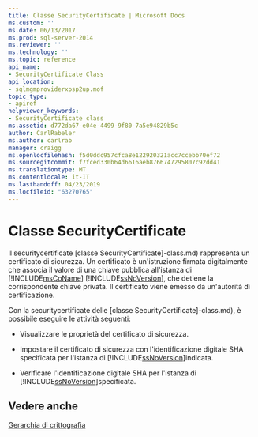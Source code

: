 ```yaml
---
title: Classe SecurityCertificate | Microsoft Docs
ms.custom: ''
ms.date: 06/13/2017
ms.prod: sql-server-2014
ms.reviewer: ''
ms.technology: ''
ms.topic: reference
api_name:
- SecurityCertificate Class
api_location:
- sqlmgmproviderxpsp2up.mof
topic_type:
- apiref
helpviewer_keywords:
- SecurityCertificate class
ms.assetid: d772da67-e04e-4499-9f80-7a5e94829b5c
author: CarlRabeler
ms.author: carlrab
manager: craigg
ms.openlocfilehash: f5d0ddc957cfca8e122920321acc7ccebb70ef72
ms.sourcegitcommit: f7fced330b64d6616aeb8766747295807c92dd41
ms.translationtype: MT
ms.contentlocale: it-IT
ms.lasthandoff: 04/23/2019
ms.locfileid: "63270765"
---
```

# <a name="securitycertificate-class"></a>Classe SecurityCertificate
  Il securitycertificate [classe SecurityCertificate]-class.md) rappresenta un certificato di sicurezza. Un certificato è un'istruzione firmata digitalmente che associa il valore di una chiave pubblica all'istanza di [!INCLUDE[msCoName](../../../includes/msconame-md.md)] [!INCLUDE[ssNoVersion](../../../includes/ssnoversion-md.md)], che detiene la corrispondente chiave privata. Il certificato viene emesso da un'autorità di certificazione.  
  
 Con la securitycertificate delle [classe SecurityCertificate]-class.md), è possibile eseguire le attività seguenti:  
  
-   Visualizzare le proprietà del certificato di sicurezza.  
  
-   Impostare il certificato di sicurezza con l'identificazione digitale SHA specificata per l'istanza di [!INCLUDE[ssNoVersion](../../../includes/ssnoversion-md.md)]indicata.  
  
-   Verificare l'identificazione digitale SHA per l'istanza di [!INCLUDE[ssNoVersion](../../../includes/ssnoversion-md.md)]specificata.  
  
## <a name="see-also"></a>Vedere anche  
 [Gerarchia di crittografia](../../security/encryption/encryption-hierarchy.md)  
  
  
